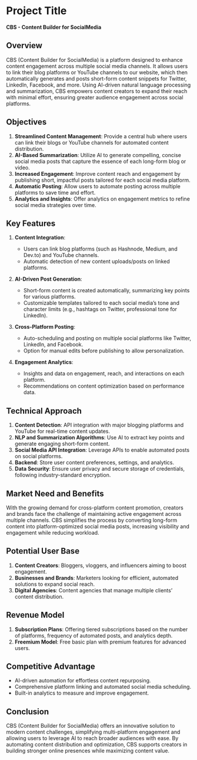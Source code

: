 # Project Title  
**CBS - Content Builder for SocialMedia**

## Overview  
CBS (Content Builder for SocialMedia) is a platform designed to enhance content engagement across multiple social media channels. It allows users to link their blog platforms or YouTube channels to our website, which then automatically generates and posts short-form content snippets for Twitter, LinkedIn, Facebook, and more. Using AI-driven natural language processing and summarization, CBS empowers content creators to expand their reach with minimal effort, ensuring greater audience engagement across social platforms.

## Objectives  
1. **Streamlined Content Management**: Provide a central hub where users can link their blogs or YouTube channels for automated content distribution.
2. **AI-Based Summarization**: Utilize AI to generate compelling, concise social media posts that capture the essence of each long-form blog or video.
3. **Increased Engagement**: Improve content reach and engagement by publishing short, impactful posts tailored for each social media platform.
4. **Automatic Posting**: Allow users to automate posting across multiple platforms to save time and effort.
5. **Analytics and Insights**: Offer analytics on engagement metrics to refine social media strategies over time.

## Key Features  
1. **Content Integration**:
   - Users can link blog platforms (such as Hashnode, Medium, and Dev.to) and YouTube channels.
   - Automatic detection of new content uploads/posts on linked platforms.

2. **AI-Driven Post Generation**:
   - Short-form content is created automatically, summarizing key points for various platforms.
   - Customizable templates tailored to each social media’s tone and character limits (e.g., hashtags on Twitter, professional tone for LinkedIn).

3. **Cross-Platform Posting**:
   - Auto-scheduling and posting on multiple social platforms like Twitter, LinkedIn, and Facebook.
   - Option for manual edits before publishing to allow personalization.

4. **Engagement Analytics**:
   - Insights and data on engagement, reach, and interactions on each platform.
   - Recommendations on content optimization based on performance data.

## Technical Approach  
1. **Content Detection**: API integration with major blogging platforms and YouTube for real-time content updates.
2. **NLP and Summarization Algorithms**: Use AI to extract key points and generate engaging short-form content.
3. **Social Media API Integration**: Leverage APIs to enable automated posts on social platforms.
4. **Backend**: Store user content preferences, settings, and analytics.
5. **Data Security**: Ensure user privacy and secure storage of credentials, following industry-standard encryption.

## Market Need and Benefits  
With the growing demand for cross-platform content promotion, creators and brands face the challenge of maintaining active engagement across multiple channels. CBS simplifies the process by converting long-form content into platform-optimized social media posts, increasing visibility and engagement while reducing workload.

## Potential User Base  
1. **Content Creators**: Bloggers, vloggers, and influencers aiming to boost engagement.
2. **Businesses and Brands**: Marketers looking for efficient, automated solutions to expand social reach.
3. **Digital Agencies**: Content agencies that manage multiple clients’ content distribution.

## Revenue Model  
1. **Subscription Plans**: Offering tiered subscriptions based on the number of platforms, frequency of automated posts, and analytics depth.
2. **Freemium Model**: Free basic plan with premium features for advanced users.

## Competitive Advantage  
- AI-driven automation for effortless content repurposing.
- Comprehensive platform linking and automated social media scheduling.
- Built-in analytics to measure and improve engagement.

## Conclusion  
CBS (Content Builder for SocialMedia) offers an innovative solution to modern content challenges, simplifying multi-platform engagement and allowing users to leverage AI to reach broader audiences with ease. By automating content distribution and optimization, CBS supports creators in building stronger online presences while maximizing content value.
